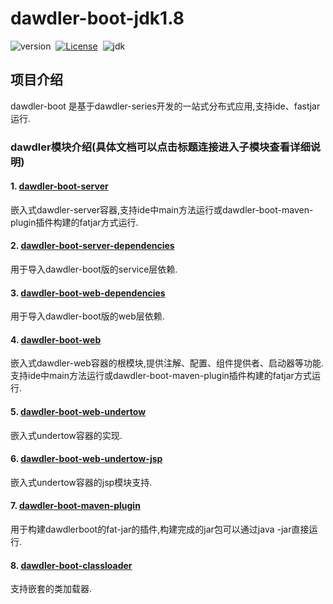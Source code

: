 # dawdler-boot-jdk1.8

![version](https://img.shields.io/badge/dawdler--series-0.1.1--jdk1.8--RELEASES-brightgreen)&nbsp;
[![License](https://img.shields.io/badge/license-apache2.0-green)](https://www.apache.org/licenses/LICENSE-2.0.txt)&nbsp;
![jdk](https://img.shields.io/badge/jdk-1.8%2B-green)

## 项目介绍

dawdler-boot 是基于dawdler-series开发的一站式分布式应用,支持ide、fastjar运行.

### dawdler模块介绍(具体文档可以点击标题连接进入子模块查看详细说明)

#### 1. [dawdler-boot-server](dawdler-boot-server/README.md)

嵌入式dawdler-server容器,支持ide中main方法运行或dawdler-boot-maven-plugin插件构建的fatjar方式运行.

#### 2. [dawdler-boot-server-dependencies](dawdler-boot-server-dependencies/README.md)

用于导入dawdler-boot版的service层依赖.

#### 3. [dawdler-boot-web-dependencies](dawdler-boot-web-dependencies/README.md)

用于导入dawdler-boot版的web层依赖.

#### 4. [dawdler-boot-web](dawdler-boot-web/README.md)

嵌入式dawdler-web容器的根模块,提供注解、配置、组件提供者、启动器等功能.支持ide中main方法运行或dawdler-boot-maven-plugin插件构建的fatjar方式运行.

#### 5. [dawdler-boot-web-undertow](dawdler-boot-web-undertow/README.md)

嵌入式undertow容器的实现.

#### 6. [dawdler-boot-web-undertow-jsp](dawdler-boot-web-undertow-jsp/README.md)

嵌入式undertow容器的jsp模块支持.

#### 7. [dawdler-boot-maven-plugin](dawdler-boot-maven-plugin/README.md)

用于构建dawdlerboot的fat-jar的插件,构建完成的jar包可以通过java -jar直接运行.

#### 8. [dawdler-boot-classloader](dawdler-boot-classloader/README.md)

支持嵌套的类加载器.
